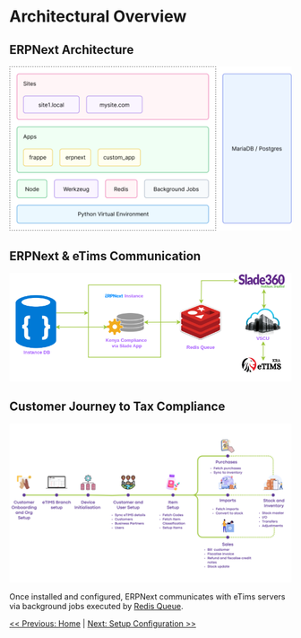 # Architectural Overview

## ERPNext Architecture

![ERPNext Architectural Overview](images/erpnext_instance_architecture.PNG)

## ERPNext & eTims Communication

![Architectural Overview](images/architectural-overview.png)

## Customer Journey to Tax Compliance

![Customer Journey](images/slade-process.png)

Once installed and configured, ERPNext communicates with eTims servers via background jobs executed by [Redis Queue](https://redis.com/glossary/redis-queue/).

[<< Previous: Home](../README.md) | [Next: Setup Configuration >>](/docs/setup_configuration.md)
